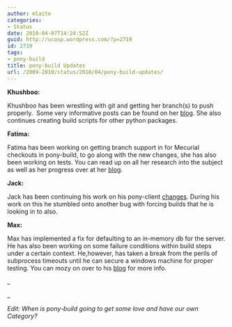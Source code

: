 ```yaml
---
author: mlaite
categories:
- Status
date: 2010-04-07T14:24:52Z
guid: http://ucosp.wordpress.com/?p=2719
id: 2719
tags:
- pony-build
title: pony-build Updates
url: /2009-2010/status/2010/04/pony-build-updates/
---
```


**Khushboo:**

Khushboo has been wrestling with git and getting her branch(s) to push properly.  Some very informative posts can be found on her [blog](http://kshakyaz.wordpress.com/). She also continues creating build scripts for other python packages.

**Fatima:**

Fatima has been working on getting branch support in for Mecurial checkouts in pony-build, to go along with the new changes, she has also been working on tests. You can read up on all her research into the subject as well as her progress over at her [blog](http://cherkf.wordpress.com/).

**Jack:**

Jack has been continuing his work on his pony-client [changes](http://github.com/JackCarlson/pony-build/commits/pony-client_rework). During his work on this he stumbled onto another bug with forcing builds that he is looking in to also.

**Max:**

Max has implemented a fix for defaulting to an in-memory db for the server. He has also been working on some failure conditions within build steps under a certain context. He,however, has taken a break from the perils of subprocess timeouts until he can secure a windows machine for proper testing. You can mozy on over to his [blog](http://mlaite.blogspot.com/) for more info.

_
  
_ 

_Edit: When is pony-build going to get some love and have our own Category?_